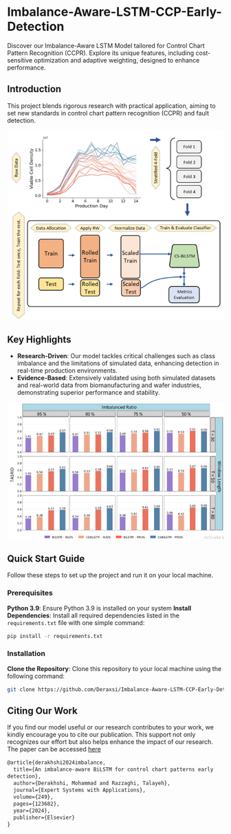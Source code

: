 # Imbalance-Aware-LSTM-CCP-Early-Detection
Discover our Imbalance-Aware LSTM Model tailored for Control Chart Pattern Recognition (CCPR). Explore its unique features, including cost-sensitive optimization and adaptive weighting, designed to enhance performance.

## Introduction
This project blends rigorous research with practical application, aiming to set new standards in control chart pattern recognition (CCPR) and fault detection.

<p align="center">
  <img src="github-figures/Figure21.png" alt="Quality Control in Bio-pharmaceuticals">
</p>


## Key Highlights

- **Research-Driven**: Our model tackles critical challenges such as class imbalance and the limitations of simulated data, enhancing detection in real-time production environments.
- **Evidence-Based**: Extensively validated using both simulated datasets and real-world data from biomanufacturing and wafer industries, demonstrating superior performance and stability.

<p align="center">
  <img src="github-figures/Figure19.png" alt="Understanding CCPR Classifier Stability with the TASRID Index">
</p>


## Quick Start Guide
Follow these steps to set up the project and run it on your local machine.

### Prerequisites

**Python 3.9**: Ensure Python 3.9 is installed on your system
**Install Dependencies**: Install all required dependencies listed in the `requirements.txt` file with one simple command:
   ```bash
   pip install -r requirements.txt
   ```

### Installation
**Clone the Repository**: Clone this repository to your local machine using the following command:
   ```bash
   git clone https://github.com/Deraxsi/Imbalance-Aware-LSTM-CCP-Early-Detection.git
   ```



## Citing Our Work

If you find our model useful or our research contributes to your work, we kindly encourage you to cite our publication. This support not only recognizes our effort but also helps enhance the impact of our research. The paper can be accessed [here](https://www.sciencedirect.com/science/article/abs/pii/S0957417424005487)

   ```plaintext
   @article{derakhshi2024imbalance,
     title={An imbalance-aware BiLSTM for control chart patterns early detection},
     author={Derakhshi, Mohammad and Razzaghi, Talayeh},
     journal={Expert Systems with Applications},
     volume={249},
     pages={123682},
     year={2024},
     publisher={Elsevier}
   }
